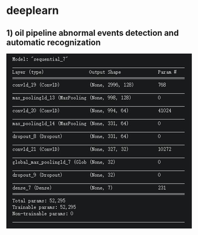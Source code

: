 # deeplearn

## 1) oil pipeline abnormal events detection and automatic recognization
  

![GitHub Logo](https://github.com/choybeen/deeplearn/blob/main/fibersignal/imgs/Capture.JPG?raw=true)

